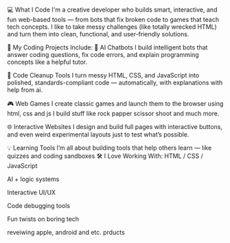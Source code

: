 💻 What I Code
I'm a creative developer who builds smart, interactive, and fun web-based tools — from bots that fix broken code to games that teach tech concepts. I like to take messy challenges (like totally wrecked HTML) and turn them into clean, functional, and user-friendly solutions.

🔧 My Coding Projects Include:
🤖 AI Chatbots
I build intelligent bots that answer coding questions, fix code errors, and explain programming concepts like a helpful tutor.

🧼 Code Cleanup Tools
I turn messy HTML, CSS, and JavaScript into polished, standards-compliant code — automatically, with explanations with help from ai.

🎮 Web Games
I create classic  games and launch them to the browser using html, css and js I build stuff like rock papper scissor
 shoot and much more.

🌐 Interactive Websites
I design and build full pages with interactive buttons, and even weird experimental layouts just to test what’s possible.

💡 Learning Tools
I’m all about building tools that help others learn — like quizzes and coding sandboxes
🛠️ I Love Working With:
HTML / CSS / JavaScript

AI + logic systems

Interactive UI/UX

Code debugging tools

Fun twists on boring tech

reveiwing apple, android and etc. prducts
